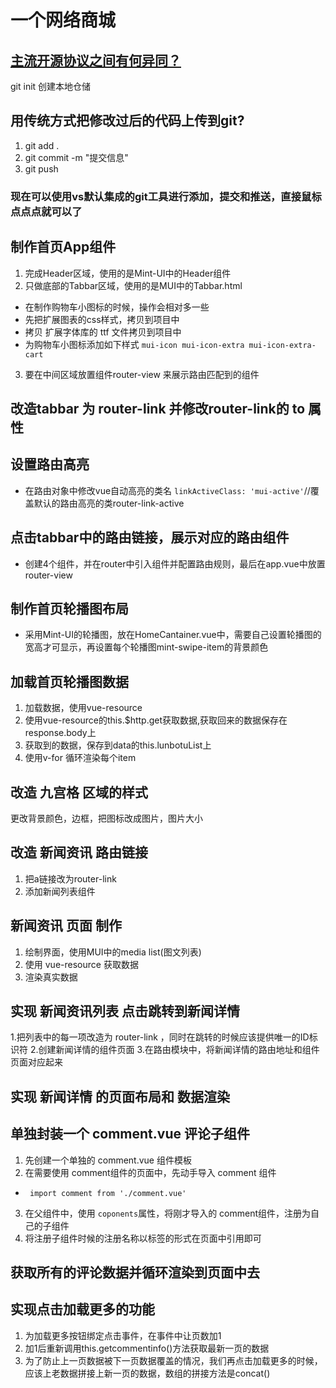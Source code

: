 # 一个网络商城

## [主流开源协议之间有何异同？](https://www.zhihu.com/question/19568896)

git init 创建本地仓储

## 用传统方式把修改过后的代码上传到git?
1. git add .
2. git commit -m "提交信息"
3. git push

### 现在可以使用vs默认集成的git工具进行添加，提交和推送，直接鼠标点点点就可以了

## 制作首页App组件
1. 完成Header区域，使用的是Mint-UI中的Header组件
2. 只做底部的Tabbar区域，使用的是MUI中的Tabbar.html
 + 在制作购物车小图标的时候，操作会相对多一些
 + 先把扩展图表的css样式，拷贝到项目中
 + 拷贝 扩展字体库的 ttf 文件拷贝到项目中
 + 为购物车小图标添加如下样式  `mui-icon mui-icon-extra mui-icon-extra-cart`
3. 要在中间区域放置组件router-view 来展示路由匹配到的组件

## 改造tabbar 为 router-link 并修改router-link的 to 属性

## 设置路由高亮
+ 在路由对象中修改vue自动高亮的类名 `linkActiveClass: 'mui-active'`//覆盖默认的路由高亮的类router-link-active

## 点击tabbar中的路由链接，展示对应的路由组件
 + 创建4个组件，并在router中引入组件并配置路由规则，最后在app.vue中放置router-view

## 制作首页轮播图布局 
 + 采用Mint-UI的轮播图，放在HomeCantainer.vue中，需要自己设置轮播图的宽高才可显示，再设置每个轮播图mint-swipe-item的背景颜色

 ## 加载首页轮播图数据
 1. 加载数据，使用vue-resource
 2. 使用vue-resource的this.$http.get获取数据,获取回来的数据保存在response.body上
 3. 获取到的数据，保存到data的this.lunbotuList上
 4. 使用v-for 循环渲染每个item

 ## 改造 九宫格 区域的样式
更改背景颜色，边框，把图标改成图片，图片大小

## 改造 新闻资讯 路由链接
1. 把a链接改为router-link
2. 添加新闻列表组件

## 新闻资讯 页面 制作
1. 绘制界面，使用MUI中的media list(图文列表)
2. 使用 vue-resource 获取数据
3. 渲染真实数据

## 实现 新闻资讯列表 点击跳转到新闻详情
1.把列表中的每一项改造为 router-link ，同时在跳转的时候应该提供唯一的ID标识符  <router-link :to="'/home/newsinfo/' + item.id" >
2.创建新闻详情的组件页面
3.在路由模块中，将新闻详情的路由地址和组件页面对应起来

## 实现 新闻详情 的页面布局和 数据渲染

## 单独封装一个 comment.vue 评论子组件
1. 先创建一个单独的 comment.vue 组件模板
2. 在需要使用 comment组件的页面中，先动手导入 comment 组件   
 + ` import comment from './comment.vue'`
3. 在父组件中，使用 `coponents`属性，将刚才导入的 comment组件，注册为自己的子组件
4. 将注册子组件时候的注册名称以标签的形式在页面中引用即可

## 获取所有的评论数据并循环渲染到页面中去

## 实现点击加载更多的功能
1. 为加载更多按钮绑定点击事件，在事件中让页数加1
2. 加1后重新调用this.getcommentinfo()方法获取最新一页的数据
3. 为了防止上一页数据被下一页数据覆盖的情况，我们再点击加载更多的时候，应该上老数据拼接上新一页的数据，数组的拼接方法是concat()